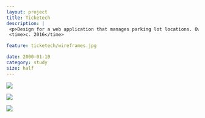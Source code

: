 ```yaml
---
layout: project
title: Ticketech
description: |
 <p>Design for a web application that manages parking lot locations. Owners and managers can monitor relevant data, per location and a given period of time.</p>
 <time>c. 2016</time>

feature: ticketech/wireframes.jpg

date: 2000-01-10
category: study
size: half
---
```


![]({{site.project_img_path}}ticketech/tt_app_1.jpg)

![]({{site.project_img_path}}ticketech/tt_app_2.jpg)

![]({{site.project_img_path}}ticketech/tt_app_3.jpg)

